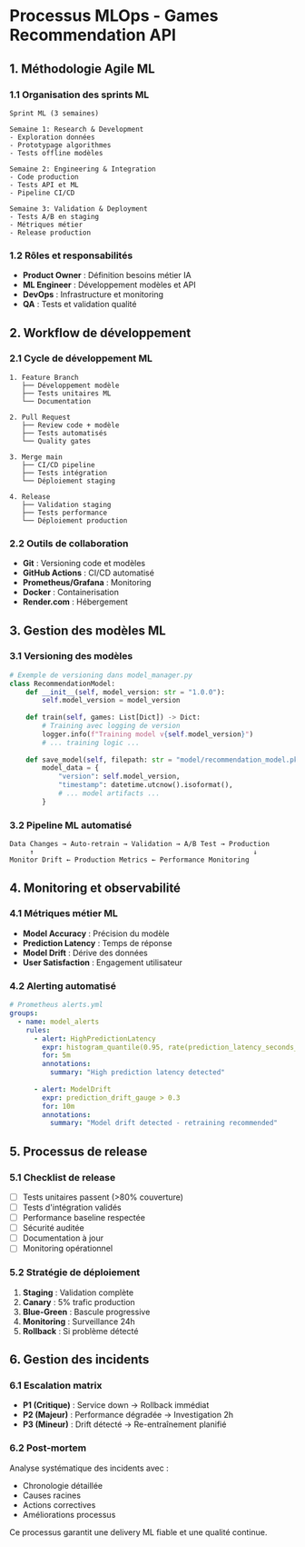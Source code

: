 # Processus MLOps - Games Recommendation API

## 1. Méthodologie Agile ML

### 1.1 Organisation des sprints ML
```
Sprint ML (3 semaines)

Semaine 1: Research & Development
- Exploration données
- Prototypage algorithmes  
- Tests offline modèles

Semaine 2: Engineering & Integration
- Code production
- Tests API et ML
- Pipeline CI/CD

Semaine 3: Validation & Deployment
- Tests A/B en staging
- Métriques métier
- Release production
```

### 1.2 Rôles et responsabilités
- **Product Owner** : Définition besoins métier IA
- **ML Engineer** : Développement modèles et API
- **DevOps** : Infrastructure et monitoring
- **QA** : Tests et validation qualité

## 2. Workflow de développement

### 2.1 Cycle de développement ML
```
1. Feature Branch
   ├── Développement modèle
   ├── Tests unitaires ML
   └── Documentation

2. Pull Request
   ├── Review code + modèle
   ├── Tests automatisés
   └── Quality gates

3. Merge main
   ├── CI/CD pipeline
   ├── Tests intégration
   └── Déploiement staging

4. Release
   ├── Validation staging
   ├── Tests performance
   └── Déploiement production
```

### 2.2 Outils de collaboration
- **Git** : Versioning code et modèles
- **GitHub Actions** : CI/CD automatisé
- **Prometheus/Grafana** : Monitoring
- **Docker** : Containerisation
- **Render.com** : Hébergement

## 3. Gestion des modèles ML

### 3.1 Versioning des modèles
```python
# Exemple de versioning dans model_manager.py
class RecommendationModel:
    def __init__(self, model_version: str = "1.0.0"):
        self.model_version = model_version
        
    def train(self, games: List[Dict]) -> Dict:
        # Training avec logging de version
        logger.info(f"Training model v{self.model_version}")
        # ... training logic ...
        
    def save_model(self, filepath: str = "model/recommendation_model.pkl"):
        model_data = {
            "version": self.model_version,
            "timestamp": datetime.utcnow().isoformat(),
            # ... model artifacts ...
        }
```

### 3.2 Pipeline ML automatisé
```
Data Changes → Auto-retrain → Validation → A/B Test → Production
     ↑                                                      ↓
Monitor Drift ← Production Metrics ← Performance Monitoring
```

## 4. Monitoring et observabilité

### 4.1 Métriques métier ML
- **Model Accuracy** : Précision du modèle
- **Prediction Latency** : Temps de réponse
- **Model Drift** : Dérive des données
- **User Satisfaction** : Engagement utilisateur

### 4.2 Alerting automatisé
```yaml
# Prometheus alerts.yml
groups:
  - name: model_alerts
    rules:
      - alert: HighPredictionLatency
        expr: histogram_quantile(0.95, rate(prediction_latency_seconds_bucket[5m])) > 1
        for: 5m
        annotations:
          summary: "High prediction latency detected"
      
      - alert: ModelDrift
        expr: prediction_drift_gauge > 0.3
        for: 10m
        annotations:
          summary: "Model drift detected - retraining recommended"
```

## 5. Processus de release

### 5.1 Checklist de release
- [ ] Tests unitaires passent (>80% couverture)
- [ ] Tests d'intégration validés
- [ ] Performance baseline respectée
- [ ] Sécurité auditée
- [ ] Documentation à jour
- [ ] Monitoring opérationnel

### 5.2 Stratégie de déploiement
1. **Staging** : Validation complète
2. **Canary** : 5% trafic production
3. **Blue-Green** : Bascule progressive
4. **Monitoring** : Surveillance 24h
5. **Rollback** : Si problème détecté

## 6. Gestion des incidents

### 6.1 Escalation matrix
- **P1 (Critique)** : Service down → Rollback immédiat
- **P2 (Majeur)** : Performance dégradée → Investigation 2h
- **P3 (Mineur)** : Drift détecté → Re-entraînement planifié

### 6.2 Post-mortem
Analyse systématique des incidents avec :
- Chronologie détaillée
- Causes racines
- Actions correctives
- Améliorations processus

Ce processus garantit une delivery ML fiable et une qualité continue.
